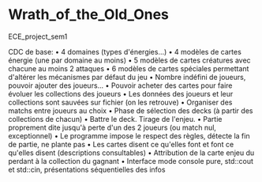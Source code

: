 # Wrath_of_the_Old_Ones
ECE_project_sem1

CDC de base:
• 4 domaines (types d'énergies...)
• 4 modèles de cartes énergie (une par domaine au moins)
• 5 modèles de cartes créatures avec chacune au moins 2 attaques
• 6 modèles de cartes spéciales permettant d'altérer les mécanismes par défaut du jeu
• Nombre indéfini de joueurs, pouvoir ajouter des joueurs...
• Pouvoir acheter des cartes pour faire évoluer les collections des joueurs
• Les données des joueurs et leur collections sont sauvées sur fichier (on les retrouve)
• Organiser des matchs entre joueurs au choix
• Phase de sélection des decks (à partir des collections de chacun)
• Battre le deck. Tirage de l'enjeu.
• Partie proprement dite jusqu'à perte d'un des 2 joueurs (ou match nul, exceptionnel)
• Le programme impose le respect des règles, détecte la fin de partie, ne plante pas
• Les cartes disent ce qu'elles font et font ce qu'elles disent (descriptions consultables)
• Attribution de la carte enjeu du perdant à la collection du gagnant
• Interface mode console pure, std::cout et std::cin, présentations séquentielles des infos
